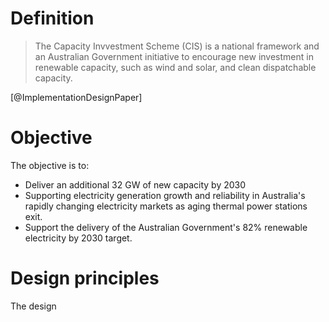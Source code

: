 # Definition
> The Capacity Invvestment Scheme (CIS) is a national framework and an Australian Government initiative to encourage new investment in renewable capacity, such as wind and solar, and clean dispatchable capacity.

[@ImplementationDesignPaper]

# Objective
The objective is to:
- Deliver an additional 32 GW of new capacity by 2030
- Supporting electricity generation growth and reliability in Australia's rapidly changing electricity markets as aging thermal power stations exit.
- Support the delivery of the Australian Government's 82% renewable electricity by 2030 target.

# Design principles
The design 
